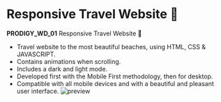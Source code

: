 # Responsive Travel Website 🌊
**PRODIGY_WD_01**
Responsive Travel Website 🌊
+ Travel website to the most beautiful beaches, using HTML, CSS & JAVASCRIPT.
+ Contains animations when scrolling.
+ Includes a dark and light mode.
+ Developed first with the Mobile First methodology, then for desktop.
+ Compatible with all mobile devices and with a beautiful and pleasant user interface.
![preview](https://github.com/uttambodara/PRODIGY_WD_01/assets/129719033/a317e581-4359-4bc6-af75-d3b6bb6683b4)
